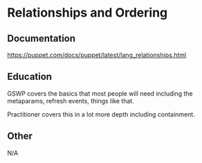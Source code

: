 # Relationships and Ordering

## Documentation

https://puppet.com/docs/puppet/latest/lang_relationships.html

## Education

GSWP covers the basics that most people will need including the metaparams, refresh events, things like that.

Practitioner covers this in a lot more depth including containment.

## Other

N/A
